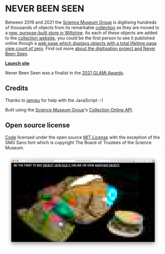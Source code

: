 # NEVER BEEN SEEN

Between 2019 and 2021 the [Science Museum Group](https://www.sciencemuseumgroup.org.uk) is digitising hundreds of thousands of objects from its remarkable [collection](https://www.sciencemuseumgroup.org.uk/about-us/collection/) as they are moved to a [new, purpose-built store in Wiltshire](https://www.sciencemuseumgroup.org.uk/about-us/collection/national-collections-centre/). As each of these objects are added to the [collection website](https://collection.sciencemuseumgroup.org.uk), you could be the first person to see it published online though a [web page which displays objects with a total lifetime page view count of zero](https://thesciencemuseum.github.io/never-been-seen/). Find out more [about the digitisation project and Never Been Seen](https://www.sciencemuseumgroup.org.uk/blog/never-been-seen/).

**[Launch site](https://thesciencemuseum.github.io/never-been-seen/)**

Never Been Seen was a finalist in  the [2021 GLAMi Awards](https://mw21.museweb.net/glami-award-finalists/).

## Credits

Thanks to [jamieu](https://github.com/jamieu) for help with the JavaScript :-)

Built using the [Science Museum Group](https://www.sciencemuseumgroup.org.uk)'s [Collection Online API](https://github.com/TheScienceMuseum/collectionsonline/wiki/Collections-Online-API).

## Open source license

[Code](https://github.com/TheScienceMuseum/never-been-seen/tree/master/docs) licensed under the open source [MIT License](https://github.com/TheScienceMuseum/never-been-seen/blob/master/LICENSE) with the exception of the SMG Sans font which is copyright The Board of Trustees of the Science Museum. 

![Screengrab](https://github.com/TheScienceMuseum/never-been-seen/blob/master/Screenshot.png)
